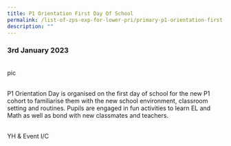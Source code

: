 ```yaml
---
title: P1 Orientation First Day Of School
permalink: /list-of-zps-exp-for-lower-pri/primary-p1-orientation-first-day-of-school/
description: ""
---
```

### **3rd January 2023**

<br>pic

<br>P1 Orientation Day is organised on the first day of school for the new P1 cohort to familiarise them with the new school environment, classroom setting and routines. Pupils are engaged in fun activities to learn EL and Math as well as bond with new classmates and teachers.

<br>YH &amp; Event I/C
